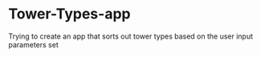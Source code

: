 # Tower-Types-app
Trying to create an app that sorts out tower types based on the user input parameters set
